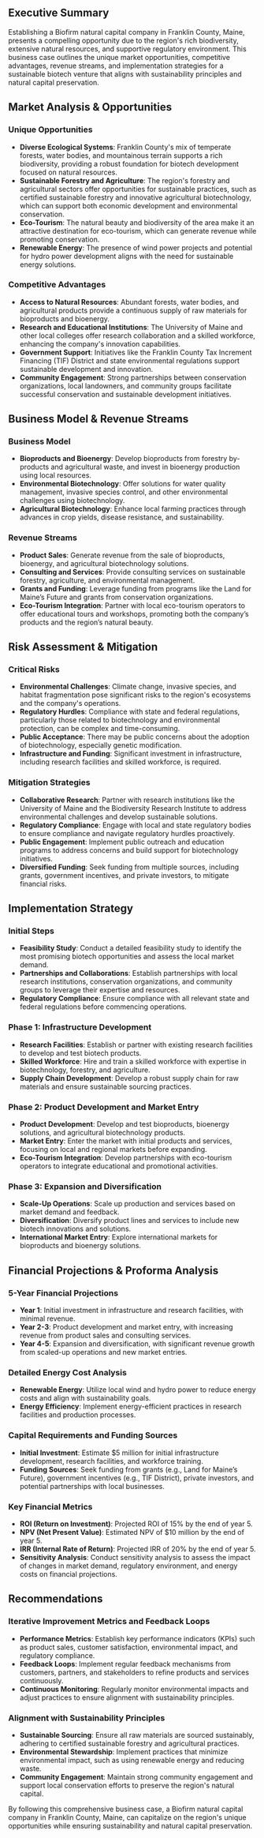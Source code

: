 ## Executive Summary

Establishing a Biofirm natural capital company in Franklin County, Maine, presents a compelling opportunity due to the region's rich biodiversity, extensive natural resources, and supportive regulatory environment. This business case outlines the unique market opportunities, competitive advantages, revenue streams, and implementation strategies for a sustainable biotech venture that aligns with sustainability principles and natural capital preservation.

## Market Analysis & Opportunities

### Unique Opportunities
- **Diverse Ecological Systems**: Franklin County's mix of temperate forests, water bodies, and mountainous terrain supports a rich biodiversity, providing a robust foundation for biotech development focused on natural resources.
- **Sustainable Forestry and Agriculture**: The region's forestry and agricultural sectors offer opportunities for sustainable practices, such as certified sustainable forestry and innovative agricultural biotechnology, which can support both economic development and environmental conservation.
- **Eco-Tourism**: The natural beauty and biodiversity of the area make it an attractive destination for eco-tourism, which can generate revenue while promoting conservation.
- **Renewable Energy**: The presence of wind power projects and potential for hydro power development aligns with the need for sustainable energy solutions.

### Competitive Advantages
- **Access to Natural Resources**: Abundant forests, water bodies, and agricultural products provide a continuous supply of raw materials for bioproducts and bioenergy.
- **Research and Educational Institutions**: The University of Maine and other local colleges offer research collaboration and a skilled workforce, enhancing the company's innovation capabilities.
- **Government Support**: Initiatives like the Franklin County Tax Increment Financing (TIF) District and state environmental regulations support sustainable development and innovation.
- **Community Engagement**: Strong partnerships between conservation organizations, local landowners, and community groups facilitate successful conservation and sustainable development initiatives.

## Business Model & Revenue Streams

### Business Model
- **Bioproducts and Bioenergy**: Develop bioproducts from forestry by-products and agricultural waste, and invest in bioenergy production using local resources.
- **Environmental Biotechnology**: Offer solutions for water quality management, invasive species control, and other environmental challenges using biotechnology.
- **Agricultural Biotechnology**: Enhance local farming practices through advances in crop yields, disease resistance, and sustainability.

### Revenue Streams
- **Product Sales**: Generate revenue from the sale of bioproducts, bioenergy, and agricultural biotechnology solutions.
- **Consulting and Services**: Provide consulting services on sustainable forestry, agriculture, and environmental management.
- **Grants and Funding**: Leverage funding from programs like the Land for Maine’s Future and grants from conservation organizations.
- **Eco-Tourism Integration**: Partner with local eco-tourism operators to offer educational tours and workshops, promoting both the company’s products and the region’s natural beauty.

## Risk Assessment & Mitigation

### Critical Risks
- **Environmental Challenges**: Climate change, invasive species, and habitat fragmentation pose significant risks to the region's ecosystems and the company's operations.
- **Regulatory Hurdles**: Compliance with state and federal regulations, particularly those related to biotechnology and environmental protection, can be complex and time-consuming.
- **Public Acceptance**: There may be public concerns about the adoption of biotechnology, especially genetic modification.
- **Infrastructure and Funding**: Significant investment in infrastructure, including research facilities and skilled workforce, is required.

### Mitigation Strategies
- **Collaborative Research**: Partner with research institutions like the University of Maine and the Biodiversity Research Institute to address environmental challenges and develop sustainable solutions.
- **Regulatory Compliance**: Engage with local and state regulatory bodies to ensure compliance and navigate regulatory hurdles proactively.
- **Public Engagement**: Implement public outreach and education programs to address concerns and build support for biotechnology initiatives.
- **Diversified Funding**: Seek funding from multiple sources, including grants, government incentives, and private investors, to mitigate financial risks.

## Implementation Strategy

### Initial Steps
- **Feasibility Study**: Conduct a detailed feasibility study to identify the most promising biotech opportunities and assess the local market demand.
- **Partnerships and Collaborations**: Establish partnerships with local research institutions, conservation organizations, and community groups to leverage their expertise and resources.
- **Regulatory Compliance**: Ensure compliance with all relevant state and federal regulations before commencing operations.

### Phase 1: Infrastructure Development
- **Research Facilities**: Establish or partner with existing research facilities to develop and test biotech products.
- **Skilled Workforce**: Hire and train a skilled workforce with expertise in biotechnology, forestry, and agriculture.
- **Supply Chain Development**: Develop a robust supply chain for raw materials and ensure sustainable sourcing practices.

### Phase 2: Product Development and Market Entry
- **Product Development**: Develop and test bioproducts, bioenergy solutions, and agricultural biotechnology products.
- **Market Entry**: Enter the market with initial products and services, focusing on local and regional markets before expanding.
- **Eco-Tourism Integration**: Develop partnerships with eco-tourism operators to integrate educational and promotional activities.

### Phase 3: Expansion and Diversification
- **Scale-Up Operations**: Scale up production and services based on market demand and feedback.
- **Diversification**: Diversify product lines and services to include new biotech innovations and solutions.
- **International Market Entry**: Explore international markets for bioproducts and bioenergy solutions.

## Financial Projections & Proforma Analysis

### 5-Year Financial Projections
- **Year 1**: Initial investment in infrastructure and research facilities, with minimal revenue.
- **Year 2-3**: Product development and market entry, with increasing revenue from product sales and consulting services.
- **Year 4-5**: Expansion and diversification, with significant revenue growth from scaled-up operations and new market entries.

### Detailed Energy Cost Analysis
- **Renewable Energy**: Utilize local wind and hydro power to reduce energy costs and align with sustainability goals.
- **Energy Efficiency**: Implement energy-efficient practices in research facilities and production processes.

### Capital Requirements and Funding Sources
- **Initial Investment**: Estimate $5 million for initial infrastructure development, research facilities, and workforce training.
- **Funding Sources**: Seek funding from grants (e.g., Land for Maine’s Future), government incentives (e.g., TIF District), private investors, and potential partnerships with local businesses.

### Key Financial Metrics
- **ROI (Return on Investment)**: Projected ROI of 15% by the end of year 5.
- **NPV (Net Present Value)**: Estimated NPV of $10 million by the end of year 5.
- **IRR (Internal Rate of Return)**: Projected IRR of 20% by the end of year 5.
- **Sensitivity Analysis**: Conduct sensitivity analysis to assess the impact of changes in market demand, regulatory environment, and energy costs on financial projections.

## Recommendations

### Iterative Improvement Metrics and Feedback Loops
- **Performance Metrics**: Establish key performance indicators (KPIs) such as product sales, customer satisfaction, environmental impact, and regulatory compliance.
- **Feedback Loops**: Implement regular feedback mechanisms from customers, partners, and stakeholders to refine products and services continuously.
- **Continuous Monitoring**: Regularly monitor environmental impacts and adjust practices to ensure alignment with sustainability principles.

### Alignment with Sustainability Principles
- **Sustainable Sourcing**: Ensure all raw materials are sourced sustainably, adhering to certified sustainable forestry and agricultural practices.
- **Environmental Stewardship**: Implement practices that minimize environmental impact, such as using renewable energy and reducing waste.
- **Community Engagement**: Maintain strong community engagement and support local conservation efforts to preserve the region's natural capital.

By following this comprehensive business case, a Biofirm natural capital company in Franklin County, Maine, can capitalize on the region's unique opportunities while ensuring sustainability and natural capital preservation.